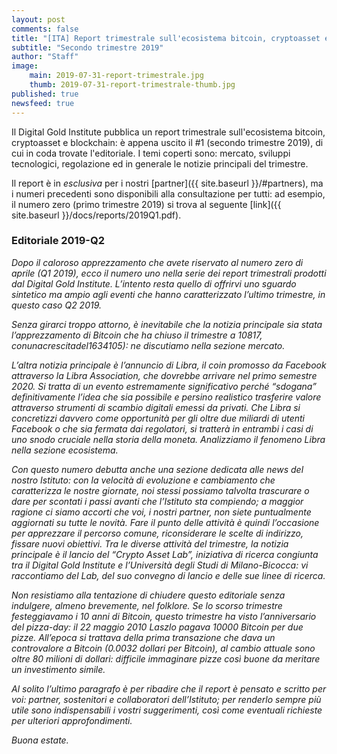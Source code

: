```yaml
---
layout: post
comments: false
title: "[ITA] Report trimestrale sull'ecosistema bitcoin, cryptoasset e blockchain"
subtitle: "Secondo trimestre 2019"
author: "Staff"
image: 
    main: 2019-07-31-report-trimestrale.jpg
    thumb: 2019-07-31-report-trimestrale-thumb.jpg
published: true
newsfeed: true
---
```


Il Digital Gold Institute pubblica un report trimestrale sull'ecosistema bitcoin, cryptoasset e blockchain: è appena uscito il #1 (secondo trimestre 2019), di cui in coda trovate l'editoriale. I temi coperti sono: mercato, sviluppi tecnologici, regolazione ed in generale le notizie principali del trimestre.

Il report è in *esclusiva* per i nostri [partner]({{ site.baseurl }}/#partners), ma i numeri precedenti sono disponibili alla consultazione per tutti: ad esempio, il numero zero (primo trimestre 2019) si trova al seguente [link]({{ site.baseurl }}/docs/reports/2019Q1.pdf).

### Editoriale 2019-Q2

*Dopo il caloroso apprezzamento che avete riservato al numero zero di aprile (Q1 2019), ecco il numero uno nella serie dei report trimestrali prodotti dal Digital Gold Institute. L’intento resta quello di offrirvi uno sguardo sintetico ma ampio agli eventi che hanno caratterizzato l’ultimo trimestre, in questo caso Q2 2019.*

*Senza girarci troppo attorno, è inevitabile che la notizia principale sia stata l’apprezzamento di Bitcoin che ha chiuso il trimestre a $10817, con una crescita del 163% rispetto al prezzo di riferimento del 31 marzo ($4105): ne discutiamo nella sezione mercato.*

*L’altra notizia principale è l’annuncio di Libra, il coin promosso da Facebook attraverso la Libra Association, che dovrebbe arrivare nel primo semestre 2020. Si tratta di un evento estremamente significativo perché “sdogana” definitivamente l’idea che sia possibile e persino realistico trasferire valore attraverso strumenti di scambio digitali emessi da privati. Che Libra si concretizzi davvero come opportunità per gli oltre due miliardi di utenti Facebook o che sia fermata dai regolatori, si tratterà in entrambi i casi di uno snodo cruciale nella storia della moneta. Analizziamo il fenomeno Libra nella sezione ecosistema.*

*Con questo numero debutta anche una sezione dedicata alle news del nostro Istituto: con la velocità di evoluzione e cambiamento che caratterizza le nostre giornate, noi stessi possiamo talvolta trascurare o dare per scontati i passi avanti che l’Istituto sta compiendo; a maggior ragione ci siamo accorti che voi, i nostri partner, non siete puntualmente aggiornati su tutte le novità. Fare il punto delle attività è quindi l’occasione per apprezzare il percorso comune, riconsiderare le scelte di indirizzo, fissare nuovi obiettivi. Tra le diverse attività del trimestre, la notizia principale è il lancio del “Crypto Asset Lab”, iniziativa di ricerca congiunta tra il Digital Gold Institute e l’Università degli Studi di Milano-Bicocca: vi raccontiamo del Lab, del suo convegno di lancio e delle sue linee di ricerca.*

*Non resistiamo alla tentazione di chiudere questo editoriale senza indulgere, almeno brevemente, nel folklore. Se lo scorso trimestre festeggiavamo i 10 anni di Bitcoin, questo trimestre ha visto l’anniversario del pizza-day: il 22 maggio 2010 Laszlo pagava 10000 Bitcoin per due pizze. All’epoca si trattava della prima transazione che dava un controvalore a Bitcoin (0.0032 dollari per Bitcoin), al cambio attuale sono oltre 80 milioni di dollari: difficile immaginare pizze così buone da meritare un investimento simile.*

*Al solito l’ultimo paragrafo è per ribadire che il report è pensato e scritto per voi: partner, sostenitori e collaboratori dell’Istituto; per renderlo sempre più utile sono indispensabili i vostri suggerimenti, così come eventuali richieste per ulteriori approfondimenti.*

*Buona estate.*
